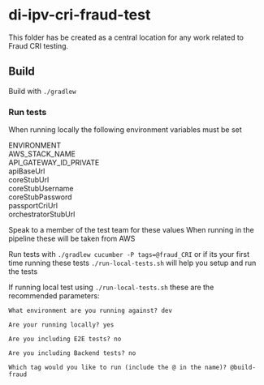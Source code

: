 # di-ipv-cri-fraud-test

This folder has be created as a central location for any work related to Fraud CRI testing.

## Build

Build with `./gradlew`

### Run tests
When running locally the following environment variables must be set


ENVIRONMENT \
AWS_STACK_NAME \
API_GATEWAY_ID_PRIVATE \
apiBaseUrl \
coreStubUrl \
coreStubUsername \
coreStubPassword \
passportCriUrl  \
orchestratorStubUrl 


Speak to a member of the test team for these values
When running in the pipeline these will be taken from AWS

Run tests with `./gradlew cucumber -P tags=@fraud_CRI`
or if its your first time running these tests `./run-local-tests.sh` will help you setup
and run the tests

If running local test using `./run-local-tests.sh` these are the recommended parameters:

`What environment are you running against? dev`

`Are your running locally? yes`

`Are you including E2E tests? no`

`Are you including Backend tests? no`

`Which tag would you like to run (include the @ in the name)? @build-fraud`